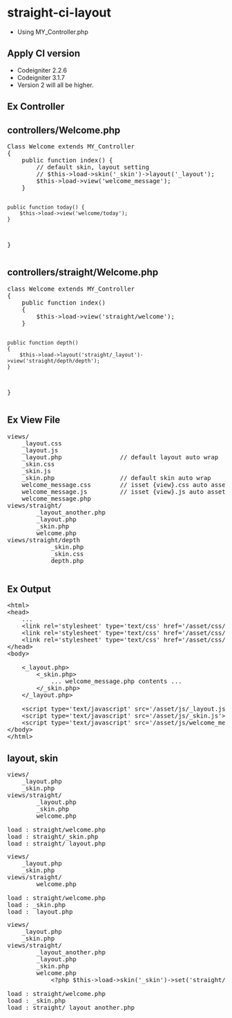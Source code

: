 # straight-ci-layout #
- Using MY_Controller.php

## Apply CI version ##
- Codeigniter 2.2.6
- Codeigniter 3.1.7
- Version 2 will all be higher.

## Ex Controller ##
<h2>controllers/Welcome.php</h2>
<pre>
Class Welcome extends MY_Controller
{
    public function index() {
        // default skin, layout setting
        // $this->load->skin('_skin')->layout('_layout');
        $this->load->view('welcome_message');
    }

    public function today() {
        $this->load->view('welcome/today');
    }
}
</pre>
<h2>controllers/straight/Welcome.php</h2>
<pre>
class Welcome extends MY_Controller
{
    public function index()
    {
        $this->load->view('straight/welcome');
    }

    public function depth()
    {
        $this->load->layout('straight/_layout')->view('straight/depth/depth');
    }
}
</pre>

## Ex View File ##

<pre>
views/
    _layout.css
    _layout.js
    _layout.php                // default layout auto wrap
    _skin.css
    _skin.js
    _skin.php                  // default skin auto wrap
    welcome_message.css        // isset {view}.css auto asset
    welcome_message.js         // isset {view}.js auto asset
    welcome_message.php
views/straight/
        _layout_another.php
        _layout.php
        _skin.php
        welcome.php
views/straight/depth
            _skin.php
            _skin.css
            depth.php

</pre>

## Ex Output ##

<pre>
&lt;html>
&lt;head>
    ...
    &lt;link rel='stylesheet' type='text/css' href='/asset/css/_layout.css' />
    &lt;link rel='stylesheet' type='text/css' href='/asset/css/_skin.css' />
    &lt;link rel='stylesheet' type='text/css' href='/asset/css/welcome_message.css' />
&lt;/head>
&lt;body>
    
    &lt;_layout.php>
        &lt;_skin.php>
            ... welcome_message.php contents ...
        &lt;/_skin.php>
    &lt;/_layout.php>

    &lt;script type='text/javascript' src='/asset/js/_layout.js'>&lt;/script>
    &lt;script type='text/javascript' src='/asset/js/_skin.js'>&lt;/script>
    &lt;script type='text/javascript' src='/asset/js/welcome_message.js'>&lt;/script>
&lt;/body>
&lt;/html>
</pre>

## layout, skin ##
<pre>
views/
    _layout.php
    _skin.php
views/straight/
        _layout.php
        _skin.php
        welcome.php

load : straight/welcome.php
load : straight/_skin.php
load : straight/_layout.php
</pre>

<pre>
views/
    _layout.php
    _skin.php
views/straight/
        welcome.php

load : straight/welcome.php
load : _skin.php
load : _layout.php
</pre>

<pre>
views/
    _layout.php
    _skin.php
views/straight/
        _layout_another.php
        _layout.php
        _skin.php
        welcome.php
            &lt;?php $this->load->skin('_skin')->set('straight/_layout_another'); ?&gt;

load : straight/welcome.php
load : _skin.php
load : straight/_layout_another.php
</pre>